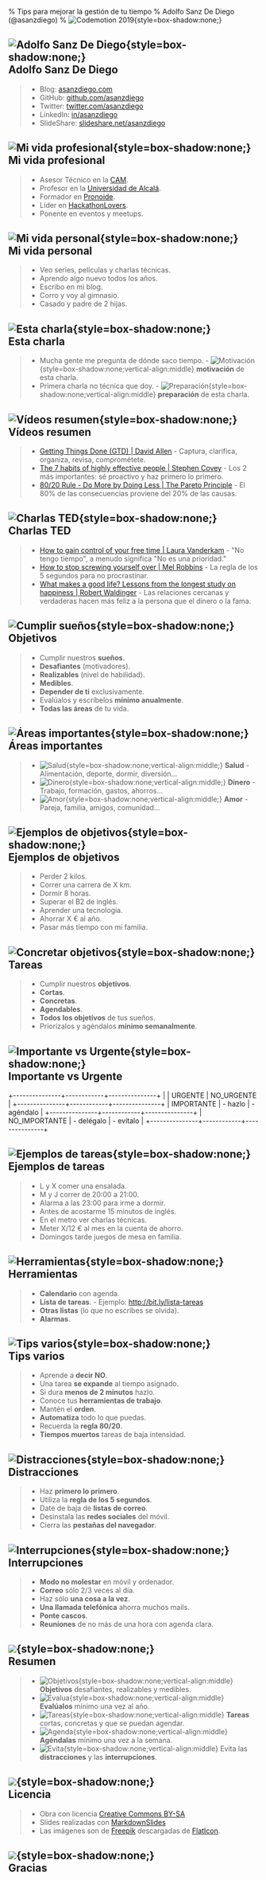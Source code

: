 % Tips para mejorar la gestión de tu tiempo
% Adolfo Sanz De Diego (@asanzdiego)
% ![Codemotion 2019](../img/codemotion.png){style=box-shadow:none;}

## ![Adolfo Sanz De Diego](../img/100/asanzdiego.png){style=box-shadow:none;} <br /> Adolfo Sanz De Diego

> - Blog: [asanzdiego.com](http://asanzdiego.com/)
> - GitHub: [github.com/asanzdiego](http://github.com/asanzdiego)
> - Twitter: [twitter.com/asanzdiego](http://twitter.com/asanzdiego)
> - LinkedIn: [in/asanzdiego](http://www.linkedin.com/in/asanzdiego)
> - SlideShare: [slideshare.net/asanzdiego](http://www.slideshare.net/asanzdiego/)

## ![Mi vida profesional](../img/100/goal.png){style=box-shadow:none;} <br /> Mi vida profesional

> - Asesor Técnico en la [CAM](http://www.comunidad.madrid/).
> - Profesor en la [Universidad de Alcalá](http://www.uah.es/).
> - Formador en [Pronoide](http://www.pronoide.com/).
> - Líder en [HackathonLovers](http://www.pronoide.com/).
> - Ponente en eventos y meetups.

## ![Mi vida personal](../img/100/love.png){style=box-shadow:none;} <br /> Mi vida personal

> - Veo series, películas y charlas técnicas.
> - Aprendo algo nuevo todos los años.
> - Escribo en mi blog.
> - Corro y voy al gimnasio.
> - Casado y padre de 2 hijas.

## ![Esta charla](../img/100/classroom.png){style=box-shadow:none;} <br /> Esta charla

> - Mucha gente me pregunta de dónde saco tiempo.
>       - ![Motivación](../img/100/muscle.png){style=box-shadow:none;vertical-align:middle} **motivación** de esta charla.
> - Primera charla no técnica que doy.
>       - ![Preparación](../img/100/work.png){style=box-shadow:none;vertical-align:middle} **preparación** de esta charla.

## ![Vídeos resumen](../img/100/youtube.png){style=box-shadow:none;} <br /> Vídeos resumen

> - [Getting Things Done (GTD) | David Allen](https://www.youtube.com/watch?v=gCswMsONkwY)
>       - Captura, clarifica, organiza, revisa, comprométete.
> - [The 7 habits of highly effective people | Stephen Covey](https://www.youtube.com/watch?v=ktlTxC4QG8g)
>       - Los 2 más importantes: sé proactivo y haz primero lo primero.
> - [80/20 Rule - Do More by Doing Less | The Pareto Principle](https://www.youtube.com/watch?v=EAynHZE-lK4)
>       - El 80% de las consecuencias proviene del 20% de las causas.

## ![Charlas TED](../img/100/ted.png){style=box-shadow:none;} <br /> Charlas TED

> - [How to gain control of your free time | Laura Vanderkam](https://www.youtube.com/watch?v=n3kNlFMXslo)
>       - "No tengo tiempo", a menudo significa "No es una prioridad."
> - [How to stop screwing yourself over | Mel Robbins](https://www.youtube.com/watch?v=Lp7E973zozc)
>       - La regla de los 5 segundos para no procrastinar.
> - [What makes a good life? Lessons from the longest study on happiness | Robert Waldinger](https://www.youtube.com/watch?v=8KkKuTCFvzI)
>       - Las relaciones cercanas y verdaderas hacen más feliz a la persona que el dinero o la fama.

## ![Cumplir sueños](../img/100/target.png){style=box-shadow:none;} <br /> Objetivos

> - Cumplir nuestros **sueños**.
> - **Desafiantes** (motivadores).
> - **Realizables** (nivel de habilidad).
> - **Medibles**.
> - **Depender de ti** exclusivamente.
> - Evalúalos y escríbelos **mínimo anualmente**.
> - **Todas las áreas** de tu vida.

## ![Áreas importantes](../img/100/pie-chart.png){style=box-shadow:none;} <br /> Áreas importantes

> - ![Salud](../img/100/exercise.png){style=box-shadow:none;vertical-align:middle;} **Salud**
>       - Alimentación, deporte, dormir, diversión...
> - ![Dinero](../img/100/coins.png){style=box-shadow:none;vertical-align:middle;} **Dinero**
>       - Trabajo, formación, gastos, ahorros...
> - ![Amor](../img/100/heartbeat.png){style=box-shadow:none;vertical-align:middle;} **Amor**
>       - Pareja, familia, amigos, comunidad...

## ![Ejemplos de objetivos](../img/100/target-2.png){style=box-shadow:none;} <br /> Ejemplos de objetivos

> - Perder 2 kilos.
> - Correr una carrera de X km.
> - Dormir 8 horas.
> - Superar el B2 de inglés.
> - Aprender una tecnología.
> - Ahorrar X € al año.
> - Pasar más tiempo con mi familia.

## ![Concretar objetivos](../img/100/list.png){style=box-shadow:none;} <br /> Tareas

> - Cumplir nuestros **objetivos**.
> - **Cortas**.
> - **Concretas**.
> - **Agendables**.
> - **Todos los objetivos** de tus sueños.
> - Priorízalos y agéndalos **mínimo semanalmente**.

## ![Importante vs Urgente](../img/100/priority.png){style=box-shadow:none;} <br /> Importante vs Urgente

+---------------+------------+---------------+
|               |  URGENTE   |  NO_URGENTE   |
+---------------+------------+---------------+
| IMPORTANTE    | - hazlo    | - agéndalo    |
+---------------+------------+---------------+
| NO_IMPORTANTE | - delégalo | - evítalo     |
+---------------+------------+---------------+

## ![Ejemplos de tareas](../img/100/calendar.png){style=box-shadow:none;} <br /> Ejemplos de tareas

> - L y X comer una ensalada.
> - M y J correr de 20:00 a 21:00.
> - Alarma a las 23:00 para irme a dormir.
> - Antes de acostarme 15 minutos de inglés.
> - En el metro ver charlas técnicas.
> - Meter X/12 € al mes en la cuenta de ahorro.
> - Domingos tarde juegos de mesa en familia.

## ![Herramientas](../img/100/tools.png){style=box-shadow:none;} <br /> Herramientas

> - **Calendario** con agenda.
> - **Lista de tareas**.
>       - Ejemplo: <http://bit.ly/lista-tareas>
> - **Otras listas** (lo que no escribes se olvida).
> - **Alarmas**.

## ![Tips varios](../img/100/idea.png){style=box-shadow:none;} <br /> Tips varios

> - Aprende a **decir NO**.
> - Una tarea **se expande** al tiempo asignado.
> - Si dura **menos de 2 minutos** hazlo.
> - Conoce tus **herramientas de trabajo**.
> - Mantén el **orden**.
> - **Automatiza** todo lo que puedas.
> - Recuerda la **regla 80/20**.
> - **Tiempos muertos** tareas de baja intensidad.

## ![Distracciones](../img/100/game-controller.png){style=box-shadow:none;} <br /> Distracciones

> - Haz **primero lo primero**.
> - Utiliza la **regla de los 5 segundos**.
> - Date de baja de **listas de correo**.
> - Desinstala las **redes sociales** del móvil.
> - Cierra las **pestañas del navegador**.

## ![Interrupciones](../img/100/notification.png){style=box-shadow:none;} <br /> Interrupciones

> - **Modo no molestar** en móvil y ordenador.
> - **Correo** sólo 2/3 veces al día.
> - Haz sólo **una cosa a la vez**.
> - **Una llamada telefónica** ahorra muchos mails.
> - **Ponte cascos**.
> - **Reuniones** de no más de una hora con agenda clara.

## ![](../img/100/finish-line.png){style=box-shadow:none;} <br /> Resumen

> - ![Objetivos](../img/100/target.png){style=box-shadow:none;vertical-align:middle} **Objetivos** desafiantes, realizables y medibles.
> - ![Evalua](../img/100/priority.png){style=box-shadow:none;vertical-align:middle} **Evalúalos** mínimo una vez al año.
> - ![Tareas](../img/100/list.png){style=box-shadow:none;vertical-align:middle} **Tareas** cortas, concretas y que se puedan agendar.
> - ![Agenda](../img/100/calendar.png){style=box-shadow:none;vertical-align:middle} **Agéndalas** mínimo una vez a la semana.
> - ![Evita](../img/100/siren.png){style=box-shadow:none;vertical-align:middle} Evita las **distracciones** y las **interrupciones**.

## ![](../img/100/award.png){style=box-shadow:none;} <br /> Licencia

> - Obra con licencia [Creative Commons BY-SA](http://creativecommons.org/licenses/by-sa/3.0/es/)
> - Slides realizadas con [MarkdownSlides](https://github.com/asanzdiego/markdownslides)
> - Las imágenes son de [Freepik](https://www.freepik.com/home) descargadas de [FlatIcon](http://www.flaticon.com).

## ![](../img/100/heart.png){style=box-shadow:none;} <br /> Gracias
